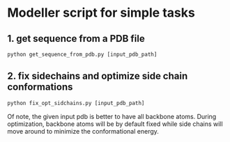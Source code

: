 # Modeller script for simple tasks

## 1. get sequence from a PDB file

```python
python get_sequence_from_pdb.py [input_pdb_path]
```

## 2. fix sidechains and optimize side chain conformations

```python
python fix_opt_sidchains.py [input_pdb_path]
```

Of note, the given input pdb is better to have all backbone atoms. During optimization, backbone atoms will be by default fixed while side chains will move around to minimize the conformational energy.
